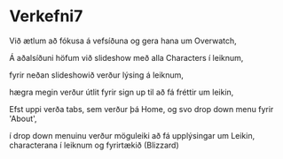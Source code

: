 # Verkefni7


 Við ætlum að fókusa á vefsíðuna og gera hana um Overwatch, 
 
 Á aðalsíðuni höfum við slideshow með alla Characters í leiknum,
 
 fyrir neðan slideshowið verður lýsing á leiknum, 
 
 hægra megin verður útlit fyrir sign up til að fá fréttir um leikin,
 
 Efst uppi verða tabs, sem verður þá Home, og svo drop down menu fyrir 'About',
 
 í drop down menuinu verður möguleiki að fá upplýsingar um Leikin, characterana í leiknum og fyrirtækið (Blizzard)
 
